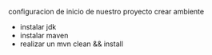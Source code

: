 configuracion de inicio de nuestro proyecto
crear ambiente
- instalar jdk
- instalar maven
- realizar un mvn clean && install